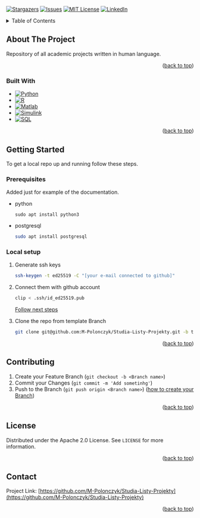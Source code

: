 ﻿<a name="readme-top"></a>
<!-- [![Contributors][contributors-shield]][contributors-url]
[![Forks][forks-shield]][forks-url] -->
[![Stargazers][stars-shield]][stars-url]
[![Issues][issues-shield]][issues-url]
[![MIT License][license-shield]][license-url]
[![LinkedIn][linkedin-shield]][linkedin-url]


<!-- TABLE OF CONTENTS -->
<details>
  <summary>Table of Contents</summary>
  <ol>
    <li>
      <a href="#about-the-project">About The Project</a>
      <ul>
        <li><a href="#built-with">Built With</a></li>
      </ul>
    </li>
    <li>
      <a href="#getting-started">Getting Started</a>
      <ul>
        <li><a href="#prerequisites">Prerequisites</a></li>
        <li><a href="#local-setup">Installation</a></li>
      </ul>
    </li>
    <li><a href="#contributing">Contributing</a></li>
    <li><a href="#license">License</a></li>
    <li><a href="#contact">Contact</a></li>
  </ol>
</details>

## About The Project
Repository of all academic projects written in human language.

<p align="right">(<a href="#readme-top">back to top</a>)</p>


### Built With

* [![Python][Python.io]][Python-url]
* [![R][R.io]][R-url]
* [![Matlab][Matlab.io]][Matlab-url]
* [![Simulink][Simulink.io]][Simulink-url]
* [![SQL][SQL.io]][SQL-url]

<p align="right">(<a href="#readme-top">back to top</a>)</p>


<!-- GETTING STARTED -->
## Getting Started

To get a local repo up and running follow these steps. 

### Prerequisites

Added just for example of the documentation.
* python
  ```shthem
  sudo apt install python3
  ```
* postgresql
  ```sh
  sudo apt install postgresql
  ```

### Local setup

1. Generate ssh keys
   ```sh
   ssh-keygen -t ed25519 -C "[your e-mail connected to github]"

   ```
2. Connect them with github account 
   ```sh
   clip < .ssh/id_ed25519.pub
   ```
   <p align="left"><a href="https://docs.github.com/en/authentication/connecting-to-github-with-ssh/adding-a-new-ssh-key-to-your-github-account#adding-a-new-ssh-key-to-your-account">Follow next steps</a></p>
   
3. Clone the repo from template Branch 
   ```sh
   git clone git@github.com:M-Polonczyk/Studia-Listy-Projekty.git -b template
   ```

<p align="right">(<a href="#readme-top">back to top</a>)</p>



<!-- CONTRIBUTING -->
## Contributing


1. Create your Feature Branch (`git checkout -b <Branch name>`)
2. Commit your Changes (`git commit -m 'Add sometinhg'`)
3. Push to the Branch (`git push origin <Branch name>`)
(<a href="#contributing">how to create your Branch</a>)
<p align="right">(<a href="#readme-top">back to top</a>)</p>


<!-- LICENSE -->
## License

Distributed under the Apache 2.0 License. See `LICENSE` for more information.

<p align="right">(<a href="#readme-top">back to top</a>)</p>



<!-- CONTACT -->
## Contact

Project Link: [https://github.com/M-Polonczyk/Studia-Listy-Projekty](https://github.com/M-Polonczyk/Studia-Listy-Projekty)

<p align="right">(<a href="#readme-top">back to top</a>)</p>



<!-- MARKDOWN LINKS & IMAGES -->
<!-- https://www.markdownguide.org/basic-syntax/#reference-style-links -->
[contributors-shield]: https://img.shields.io/github/all-contributors/M-Polonczyk/Studia-Listy-Projekty/main
[contributors-url]: https://github.com/M-Polonczyk/Studia-Listy-Projekty/graphs/contributors
[forks-shield]: https://img.shields.io/github/forks/M-Polonczyk/Studia-Listy-Projekty.svg?style=for-the-badge
[forks-url]: https://github.com/M-Polonczyk/Studia-Listy-Projekty/network/members
[stars-shield]: https://img.shields.io/github/stars/M-Polonczyk/Studia-Listy-Projekty.svg?style=for-the-badge
[stars-url]: https://github.com/M-Polonczyk/Studia-Listy-Projekty/stargazers
[issues-shield]: https://img.shields.io/github/issues/M-Polonczyk/Studia-Listy-Projekty.svg?style=for-the-badge
[issues-url]: https://github.com/M-Polonczyk/Studia-Listy-Projekty/issues
[license-shield]: https://img.shields.io/github/license/M-Polonczyk/Studia-Listy-Projekty.svg?style=for-the-badge
[license-url]: https://github.com/M-Polonczyk/Studia-Listy-Projekty/blob/main/LICENSE
[linkedin-shield]: https://img.shields.io/badge/-LinkedIn-black.svg?style=for-the-badge&logo=linkedin&colorB=555
[linkedin-url]: https://linkedin.com/in/mieszko-polonczyk
<!-- Needs fixing -->
[python.io]: https://img.shields.io/badge/Python-grey?style=for-the-badge&logo=python
[Python-url]: https://www.python.org/
[R.io]: https://img.shields.io/badge/R%20Project-blue?style=for-the-badge&logo=r
[R-url]: https://www.r-project.org/about.html
[Matlab.io]: https://img.shields.io/badge/matlab-red?style=for-the-badge&logo=matlab
[Matlab-url]: https://www.mathworks.com/products/matlab.html
[Simulink.io]: https://img.shields.io/badge/simulink-red?style=for-the-badge&logo=simulink
[Simulink-url]: https://www.mathworks.com/products/simulink.html
[SQL.io]: https://img.shields.io/badge/sql-blue?style=for-the-badge&logo=sql
[SQL-url]: https://www.mysql.com/downloads/
